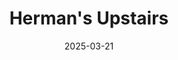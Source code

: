 ---
title: Herman's Upstairs 
description: final goodbye show for Herman's upstairs 
posterImage: /assets/posters/poster4.webp
altText: Silverware Herman's upstairs final goodbye show poster
date: 2025-03-21
tags: 
    - poster
---